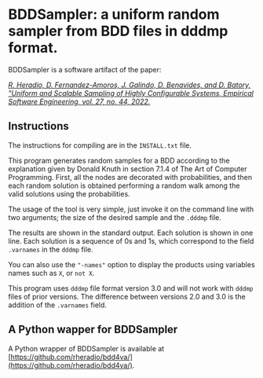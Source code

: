# BDDSampler: a uniform random sampler from BDD files in dddmp format.

BDDSampler is a software artifact of the paper:

[*R. Heradio, D. Fernandez-Amoros, J. Galindo, D. Benavides, and D. Batory, "Uniform and Scalable Sampling of Highly Configurable Systems, Empirical Software Engineering, vol. 27, no. 44, 2022.*](https://doi.org/10.1007/s10664-021-10102-5)

## Instructions 

The instructions for compiling are in the `INSTALL.txt` file.

This program generates random samples for a BDD according to the explanation given by Donald 
Knuth in section 7.1.4 of The Art of Computer Programming. First, all the nodes are decorated
with probabilities, and then each random solution is obtained performing a random walk among
the valid solutions using the probabilities.

The usage of the tool is very simple, just invoke it on the command line with two arguments; 
the size of the desired sample and the `.dddmp` file.

The results are shown in the standard output. Each solution is shown in one line. Each solution
is a sequence of 0s and 1s, which correspond to the field `.varnames` in the `dddmp` file.

You can also use the `"-names"` option to display the products using variables names such as `X`,
or `not X`. 

This program uses `dddmp` file format version 3.0 and will not work with `dddmp` files of prior
versions. The difference between versions 2.0 and 3.0 is the addition of the `.varnames` field.

## A Python wapper for BDDSampler

A Python wrapper of BDDSampler is available at [https://github.com/rheradio/bdd4va/](https://github.com/rheradio/bdd4va/).
